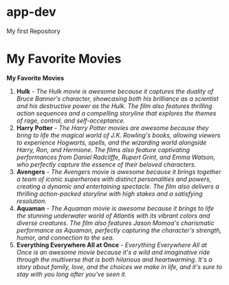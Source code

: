 # app-dev
My first Repository

# My Favorite Movies
**My Favorite Movies**
1. **Hulk** - *The Hulk movie is awesome because it captures the duality of Bruce Banner's character, showcasing both his brilliance as a scientist and his destructive power as the Hulk. The film also features thrilling action sequences and a compelling storyline that explores the themes of rage, control, and self-acceptance.*
2. **Harry Potter** - *The Harry Potter movies are awesome because they bring to life the magical world of J.K. Rowling's books, allowing viewers to experience Hogwarts, spells, and the wizarding world alongside Harry, Ron, and Hermione. The films also feature captivating performances from Daniel Radcliffe, Rupert Grint, and Emma Watson, who perfectly capture the essence of their beloved characters.*
3. **Avengers** - *The Avengers movie is awesome because it brings together a team of iconic superheroes with distinct personalities and powers, creating a dynamic and entertaining spectacle. The film also delivers a thrilling action-packed storyline with high stakes and a satisfying resolution.*
4. **Aquaman** - *The Aquaman movie is awesome because it brings to life the stunning underwater world of Atlantis with its vibrant colors and diverse creatures. The film also features Jason Momoa's charismatic performance as Aquaman, perfectly capturing the character's strength, humor, and connection to the sea.*
5. **Everything Everywhere All at Once** - *Everything Everywhere All at Once is an awesome movie because it's a wild and imaginative ride through the multiverse that is both hilarious and heartwarming. It's a story about family, love, and the choices we make in life, and it's sure to stay with you long after you've seen it.*
